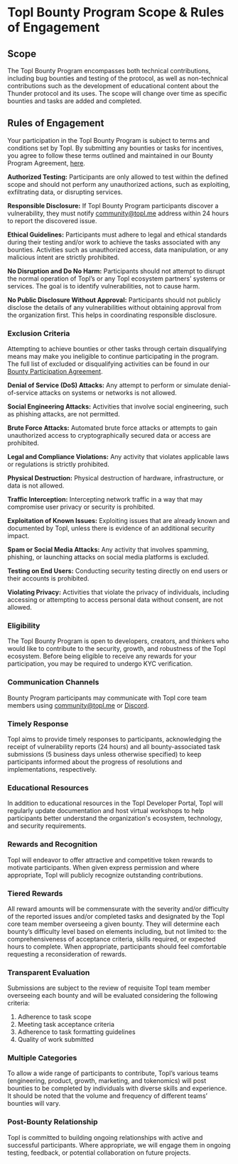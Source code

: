 # Topl Bounty Program Scope & Rules of Engagement

## Scope

The Topl Bounty Program encompasses both technical contributions, including bug bounties and testing of the protocol, as well as non-technical contributions such as the development of educational content about the Thunder protocol and its uses. The scope will change over time as specific bounties and tasks are added and completed.

## Rules of Engagement

Your participation in the Topl Bounty Program is subject to terms and conditions set by Topl. By submitting any bounties or tasks for incentives, you agree to follow these terms outlined and maintained in our Bounty Program Agreement, [here](https://legal.topl.co/Bounty_Program_Agreement).

**Authorized Testing:** Participants are only allowed to test within the defined scope and should not perform any unauthorized actions, such as exploiting, exfiltrating data, or disrupting services.

**Responsible Disclosure:** If Topl Bounty Program participants discover a vulnerability, they must notify community@topl.me address within 24 hours to report the discovered issue.  

**Ethical Guidelines:** Participants must adhere to legal and ethical standards during their testing and/or work to achieve the tasks associated with any bounties. Activities such as unauthorized access, data manipulation, or any malicious intent are strictly prohibited.

**No Disruption and Do No Harm:** Participants should not attempt to disrupt the normal operation of Topl’s or any Topl ecosystem partners’ systems or services. The goal is to identify vulnerabilities, not to cause harm.

**No Public Disclosure Without Approval:** Participants should not publicly disclose the details of any vulnerabilities without obtaining approval from the organization first. This helps in coordinating responsible disclosure.

### Exclusion Criteria

Attempting to achieve bounties or other tasks through certain disqualifying means may make you ineligible to continue participating in the program. The full list of excluded or disqualifying activities can be found in our [Bounty Participation Agreement](https://legal.topl.co/Bounty_Program_Agreement).

**Denial of Service (DoS) Attacks:** Any attempt to perform or simulate denial-of-service attacks on systems or networks is not allowed.

**Social Engineering Attacks:** Activities that involve social engineering, such as phishing attacks, are not permitted.

**Brute Force Attacks:** Automated brute force attacks or attempts to gain unauthorized access to cryptographically secured data or access are prohibited.

**Legal and Compliance Violations:** Any activity that violates applicable laws or regulations is strictly prohibited.

**Physical Destruction:** Physical destruction of hardware, infrastructure, or data is not allowed.

**Traffic Interception:** Intercepting network traffic in a way that may compromise user privacy or security is prohibited.

**Exploitation of Known Issues:** Exploiting issues that are already known and documented by Topl, unless there is evidence of an additional security impact.

**Spam or Social Media Attacks:** Any activity that involves spamming, phishing, or launching attacks on social media platforms is excluded.

**Testing on End Users:** Conducting security testing directly on end users or their accounts is prohibited.

**Violating Privacy:** Activities that violate the privacy of individuals, including accessing or attempting to access personal data without consent, are not allowed.

### Eligibility

The Topl Bounty Program is open to developers, creators, and thinkers who would like to contribute to the security, growth, and robustness of the Topl ecosystem. Before being eligible to receive any rewards for your participation, you may be required to undergo KYC verification.

### Communication Channels

Bounty Program participants may communicate with Topl core team members using community@topl.me or [Discord](https://discord.gg/qS6QMGZ4fa). 

### Timely Response

Topl aims to provide timely responses to participants, acknowledging the receipt of vulnerability reports (24 hours) and all bounty-associated task submissions (5 business days unless otherwise specified) to keep participants informed about the progress of resolutions and implementations, respectively.

### Educational Resources

In addition to educational resources in the Topl Developer Portal, Topl will regularly update documentation and host virtual workshops to help participants better understand the organization's ecosystem, technology, and security requirements. 

### Rewards and Recognition

Topl will endeavor to offer attractive and competitive token rewards to motivate participants. When given express permission and where appropriate, Topl will publicly recognize outstanding contributions.

### Tiered Rewards

All reward amounts will be commensurate with the severity and/or difficulty of the reported issues and/or completed tasks and designated by the Topl core team member overseeing a given bounty. They will determine each bounty’s difficulty level based on elements including, but not limited to: the comprehensiveness of acceptance criteria, skills required, or expected hours to complete. When appropriate, participants should feel comfortable requesting a reconsideration of rewards. 

### Transparent Evaluation

Submissions are subject to the review of requisite Topl team member overseeing each bounty and will be evaluated considering the following criteria:

  1. Adherence to task scope
  2. Meeting task acceptance criteria
  3. Adherence to task formatting guidelines
  4. Quality of work submitted

### Multiple Categories

To allow a wide range of participants to contribute, Topl’s various teams (engineering, product, growth, marketing, and tokenomics) will post bounties to be completed by individuals with diverse skills and experience. It should be noted that the volume and frequency of different teams’ bounties will vary. 

### Post-Bounty Relationship

Topl is committed to building ongoing relationships with active and successful participants. Where appropriate, we will engage them in ongoing testing, feedback, or potential collaboration on future projects.

